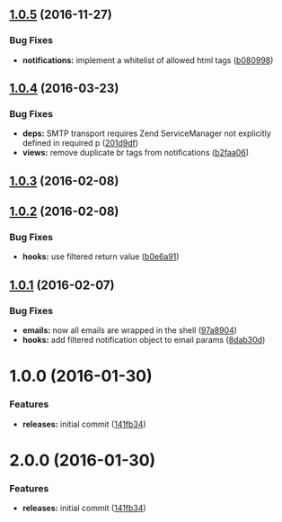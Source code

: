 <a name="1.0.5"></a>
## [1.0.5](https://github.com/hypeJunction/Elgg-notifications_html_handler/compare/1.0.4...v1.0.5) (2016-11-27)


### Bug Fixes

* **notifications:** implement a whitelist of allowed html tags ([b080998](https://github.com/hypeJunction/Elgg-notifications_html_handler/commit/b080998))



<a name="1.0.4"></a>
## [1.0.4](https://github.com/hypeJunction/Elgg-notifications_html_handler/compare/1.0.3...v1.0.4) (2016-03-23)


### Bug Fixes

* **deps:** SMTP transport requires Zend ServiceManager not explicitly defined in required p ([201d9df](https://github.com/hypeJunction/Elgg-notifications_html_handler/commit/201d9df))
* **views:** remove duplicate br tags from notifications ([b2faa06](https://github.com/hypeJunction/Elgg-notifications_html_handler/commit/b2faa06))



<a name="1.0.3"></a>
## [1.0.3](https://github.com/hypeJunction/Elgg-notifications_html_handler/compare/1.0.2...v1.0.3) (2016-02-08)




<a name="1.0.2"></a>
## [1.0.2](https://github.com/hypeJunction/Elgg-notifications_html_handler/compare/1.0.1...v1.0.2) (2016-02-08)


### Bug Fixes

* **hooks:** use filtered return value ([b0e6a91](https://github.com/hypeJunction/Elgg-notifications_html_handler/commit/b0e6a91))



<a name="1.0.1"></a>
## [1.0.1](https://github.com/hypeJunction/Elgg-notifications_html_handler/compare/1.0.0...v1.0.1) (2016-02-07)


### Bug Fixes

* **emails:** now all emails are wrapped in the shell ([97a8904](https://github.com/hypeJunction/Elgg-notifications_html_handler/commit/97a8904))
* **hooks:** add filtered notification object to email params ([8dab30d](https://github.com/hypeJunction/Elgg-notifications_html_handler/commit/8dab30d))



<a name="1.0.0"></a>
# 1.0.0 (2016-01-30)


### Features

* **releases:** initial commit ([141fb34](https://github.com/hypeJunction/Elgg-notifications_html_handler/commit/141fb34))



<a name="2.0.0"></a>
# 2.0.0 (2016-01-30)


### Features

* **releases:** initial commit ([141fb34](https://github.com/hypeJunction/Elgg-notifications_html_handler/commit/141fb34))



